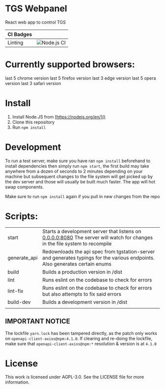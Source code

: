 # TGS Webpanel

React web app to control TGS

| CI Badges |                                                                                                             |
| --------- | ----------------------------------------------------------------------------------------------------------- |
| Linting   | ![Node.js CI](https://github.com/tgstation/tgstation-server-control-panel/workflows/Node.js%20CI/badge.svg) |

# Currently supported browsers:

last 5 chrome version
last 5 firefox version
last 3 edge version
last 5 opera version
last 3 safari version

# Install

1. Install Node.JS from [https://nodejs.org/en/]()
2. Clone this repository
3. Run `npm install`

# Development

To run a test server, make sure you have ran `npm install` beforehand to install dependencies then simply run `npm start`, the first build may take anywhere from a dozen of seconds to 2 minutes depending on your machine but subsequent changes to the file system will get picked up by the dev server and those will usually be built much faster. The app will hot swap components.

Make sure to run `npm install` again if you pull in new changes from the repo

# Scripts:

|              |                                                                                                                                |
| ------------ | ------------------------------------------------------------------------------------------------------------------------------ |
| start        | Starts a development server that listens on [0.0.0.0:8080]() The server will watch for changes in the file system to recompile |
| generate_api | Redownloads the api spec from tgstation-server and generates typings for the various endpoints. Also generates certain enums   |
| build        | Builds a production version in /dist                                                                                           |
| lint         | Runs eslint on the codebase to check for errors                                                                                |
| lint-fix     | Runs eslint on the codebase to check for errors but also attempts to fix said errors                                           |
| build-dev    | Builds a development version in /dist                                                                                          |
|              |                                                                                                                                |

## IMPORTANT NOTICE

The lockfile `yarn.lock` has been tampered directly, as the patch only works on `openapi-client-axios@npm:4.1.0`. If clearing and re-doing the lockfile, make sure that `openapi-client-axios@npm:*` resolution & version is at `4.1.0`

# License

This work is licensed under AGPL-3.0. See the LICENSE file for more information.
